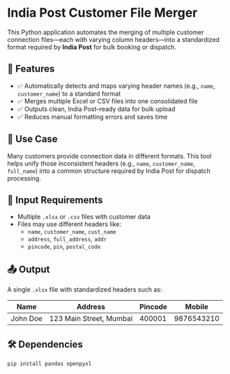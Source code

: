 # India Post Customer File Merger

This Python application automates the merging of multiple customer connection files—each with varying column headers—into a standardized format required by **India Post** for bulk booking or dispatch.

## 🚀 Features

- ✅ Automatically detects and maps varying header names (e.g., `name`, `customer_name`) to a standard format
- ✅ Merges multiple Excel or CSV files into one consolidated file
- ✅ Outputs clean, India Post–ready data for bulk upload
- ✅ Reduces manual formatting errors and saves time

## 🧠 Use Case

Many customers provide connection data in different formats. This tool helps unify those inconsistent headers (e.g., `name`, `customer_name`, `full_name`) into a common structure required by India Post for dispatch processing.

## 📁 Input Requirements

- Multiple `.xlsx` or `.csv` files with customer data
- Files may use different headers like:
  - `name`, `customer_name`, `cust_name`
  - `address`, `full_address`, `addr`
  - `pincode`, `pin`, `postal_code`

## 📤 Output

A single `.xlsx` file with standardized headers such as:

| Name | Address | Pincode | Mobile |
|------|---------|---------|--------|
| John Doe | 123 Main Street, Mumbai | 400001 | 9876543210 |

## 🛠️ Dependencies

```bash
pip install pandas openpyxl
